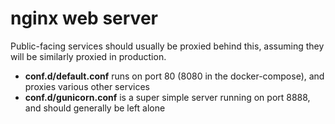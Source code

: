 # nginx web server

Public-facing services should usually be proxied behind this, assuming they will be similarly proxied in production.

- __conf.d/default.conf__ runs on port 80 (8080 in the docker-compose), and proxies various other services
- __conf.d/gunicorn.conf__ is a super simple server running on port 8888, and should generally be left alone